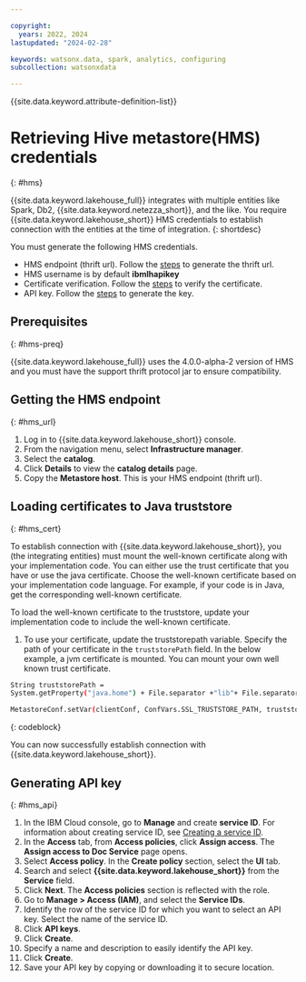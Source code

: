 ```yaml
---

copyright:
  years: 2022, 2024
lastupdated: "2024-02-28"

keywords: watsonx.data, spark, analytics, configuring
subcollection: watsonxdata

---
```


{{site.data.keyword.attribute-definition-list}}

# Retrieving Hive metastore(HMS) credentials
{: #hms}

{{site.data.keyword.lakehouse_full}} integrates with multiple entities like Spark, Db2, {{site.data.keyword.netezza_short}}, and the like. You require {{site.data.keyword.lakehouse_short}} HMS credentials to establish connection with the entities at the time of integration.
{: shortdesc}

You must generate the following HMS credentials.


* HMS endpoint (thrift url). Follow the [steps](#hms_url) to generate the thrift url.
* HMS username is by default **ibmlhapikey**
* Certificate verification. Follow the [steps](#hms_cert) to verify the certificate.
* API key. Follow the [steps](#hms_api) to generate the key.


## Prerequisites
{: #hms-preq}

{{site.data.keyword.lakehouse_full}} uses the 4.0.0-alpha-2 version of HMS and you must have the support thrift protocol jar to ensure compatibility.


## Getting the HMS endpoint
{: #hms_url}

1. Log in to {{site.data.keyword.lakehouse_short}} console.
1. From the navigation menu, select **Infrastructure manager**.
1. Select the **catalog**.
1. Click **Details** to view the **catalog details** page.
1. Copy the **Metastore host**. This is your HMS endpoint (thrift url).

## Loading certificates to Java truststore
{: #hms_cert}

To establish connection with {{site.data.keyword.lakehouse_short}}, you (the integrating entities) must mount the well-known certificate along with your implementation code. You can either use the trust certificate that you have or use the java certificate. Choose the well-known certificate based on your implementation code language. For example, if your code is in Java, get the corresponding well-known certificate.

To load the well-known certificate to the truststore, update your implementation code to include the well-known certificate.

1. To use your certificate, update the truststorepath variable. Specify the path of your certificate in the `truststorePath` field. In the below example, a jvm certificate is mounted. You can mount your own well known trust certificate.

```bash
String truststorePath =
System.getProperty("java.home") + File.separator +"lib"+ File.separator + "security" + File.separator + "cacerts";

MetastoreConf.setVar(clientConf, ConfVars.SSL_TRUSTSTORE_PATH, truststorePath);
```
{: codeblock}

You can now successfully establish connection with {{site.data.keyword.lakehouse_short}}.

## Generating API key
{: #hms_api}

1. In the IBM Cloud console, go to **Manage** and create **service ID**. For information about creating service ID, see [Creating a service ID](https://ondeck.console.cloud.ibm.com/docs/account?topic=account-serviceids&interface=ui#create_serviceid).
1. In the **Access** tab, from **Access policies**, click **Assign access**. The **Assign access to Doc Service** page opens.
1. Select **Access policy**. In the **Create policy** section, select the **UI** tab.
1. Search and select **{{site.data.keyword.lakehouse_short}}** from the **Service** field.
1. Click **Next**. The **Access policies** section is reflected with the role.
1. Go to **Manage > Access (IAM)**, and select the **Service IDs**.
1. Identify the row of the service ID for which you want to select an API key. Select the name of the service ID.
1. Click **API keys**.
1. Click **Create**.
1. Specify a name and description to easily identify the API key.
1. Click **Create**.
1. Save your API key by copying or downloading it to secure location.

